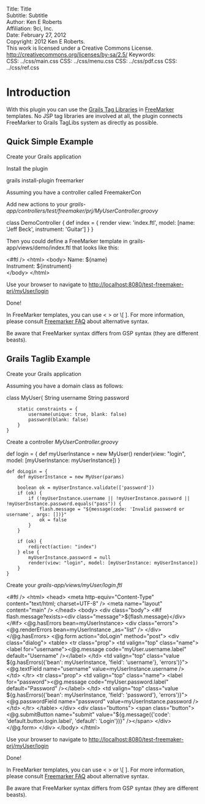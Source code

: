 Title:			Title  
Subtitle:		Subtitle  
Author:			Ken E Roberts  
Affiliation:	9ci, Inc.  
Date:			February 27, 2012  
Copyright:		2012 Ken E Roberts.  
				This work is licensed under a Creative Commons License.  
				http://creativecommons.org/licenses/by-sa/2.5/
Keywords:		
CSS:            ../css/main.css
CSS:			../css/menu.css
CSS:			../css/pdf.css
CSS:			../css/ref.css

# Introduction #

With this plugin you can use the
[Grails Tag Libraries](http://grails.org/doc/latest/guide/single.html#6.3%20Tag%20Libraries) in
[FreeMarker](http://freemarker.sourceforge.net/) templates. No JSP tag libraries are involved at
all, the plugin connects FreeMarker to Grails TagLibs system as directly as possible.

## Quick Simple Example ##

Create your Grails application

Install the plugin

<div class="code">
	grails install-plugin freemarker
</div>

Assuming you have a controller called FreemakerCon

Add new actions to your *grails-app/controllers/test/freemaker/prj/MyUserController.groovy*

<div class="code">
	class DemoController {
		def index = {
			render view: 'index.ftl', model: [name: 'Jeff Beck', instrument: 'Guitar']
		}
	}  
</div>

Then you could define a FreeMarker template in grails-app/views/demo/index.ftl that looks like this:

<div class="code">
	&lt;#ftl />
	&lt;html>
	&lt;body>
		Name: ${name} <br/>
		Instrument: ${instrument}<br/>
	&lt;/body>
	&lt;/html>
</div>

Use your browser to navigate to [http://localhost:8080/test-freemaker-prj/myUser/login]()

Done!

<p class="note">
In FreeMarker templates, you can use &lt; > or \[ ]. For more information, please consult
<a href="http://freemarker.sourceforge.net/docs/app_faq.html#faq_alternative_syntax">Freemarker FAQ</a> about alternative
syntax.
</p>

<p class="warning">
Be aware that FreeMarker syntax differs from GSP syntax (they are different beasts).
</p>

## Grails Taglib Example ##

Create your Grails application

Assuming you have a domain class as follows:

<div class="code">
	class MyUser{
		String username
		String password

		static constraints = {
			username(unique: true, blank: false)
			password(blank: false)
		}
	}
</div>

Create a controller *MyUserController.groovy*

<div class="code">
	def login = {
		def myUserInstance = new MyUser()
		render(view: "login", model: [myUserInstance: myUserInstance])
	}

	def doLogin = {
		def myUserInstance = new MyUser(params)
 
		boolean ok = myUserInstance.validate(['password']) 
		if (ok) {
			if (!myUserInstance.username || !myUserInstance.password || !myUserInstance.password.equals("pass")) {
				flash.message = "${message(code: 'Invalid password or username', args: [])}"
				ok = false
			}
		}

		if (ok) {
			redirect(action: "index")
		} else {
			myUserInstance.password = null
			render(view: "login", model: [myUserInstance: myUserInstance])
		}
	}
</div>

Create your *grails-app/views/myUser/login.ftl*

<div class="code">
	&lt;#ftl />
	&lt;html>
		&lt;head>
			&lt;meta http-equiv="Content-Type" content="text/html; charset=UTF-8" />
			&lt;meta name="layout" content="main" />
		&lt;/head>
		&lt;body>
			&lt;div class="body">
				&lt;#if flash.message?exists>&lt;div class="message">${flash.message}&lt;/div>&lt;/#if>
				&lt;@g.hasErrors bean=myUserInstance>
					&lt;div class="errors">
						&lt;@g.renderErrors bean=myUserInstance _as="list" />
					&lt;/div>
				&lt;/@g.hasErrors> 
				&lt;@g.form action="doLogin" method="post">
					&lt;div class="dialog">
						&lt;table>
							&lt;tr class="prop">
								&lt;td valign="top" class="name">
									&lt;label for="username">&lt;@g.message code="myUser.username.label" default="Username" />&lt;/label>
								&lt;/td>
								&lt;td valign="top" class="value ${g.hasErrors({'bean': myUserInstance, 'field': 'username'}, 'errors')}">
									&lt;@g.textField name="username" value=myUserInstance.username />
								&lt;/td>
							&lt;/tr>	  
							&lt;tr class="prop">
								&lt;td valign="top" class="name">
									&lt;label for="password">&lt;@g.message code="myUser.password.label" default="Password" />&lt;/label>
								&lt;/td>
								&lt;td valign="top" class="value ${g.hasErrors({'bean': myUserInstance, 'field': 'password'}, 'errors')}">
									&lt;@g.passwordField name="password" value=myUserInstance.password />
								&lt;/td>
							&lt;/tr>
						&lt;/table>
					&lt;/div>
					&lt;div class="buttons">
						&lt;span class="button">&lt;@g.submitButton name="submit" value="${g.message({'code': 'default.button.login.label', 'default': 'Login'})}" />&lt;/span>
					&lt;/div>
				&lt;/@g.form>
			&lt;/div>
		&lt;/body>
	&lt;/html>
</div>

Use your browser to navigate to [http://localhost:8080/test-freemaker-prj/myUser/login]()

Done!

<p class="note">
In FreeMarker templates, you can use &lt; > or \[ ]. For more information, please consult 
<a href="http://freemarker.sourceforge.net/docs/app_faq.html#faq_alternative_syntax">Freemarker FAQ</a>
about alternative syntax.
</p>

<p class="warning">
Be aware that FreeMarker syntax differs from GSP syntax (they are different beasts).
</p>

